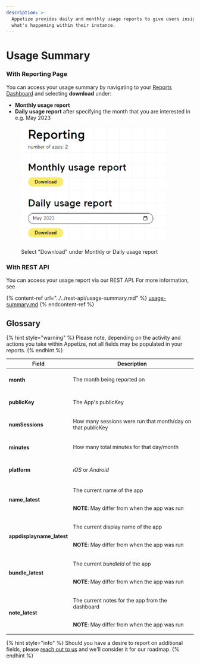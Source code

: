 ```yaml
---
description: >-
  Appetize provides daily and monthly usage reports to give users insight into
  what's happening within their instance.
---
```


# Usage Summary

### With Reporting Page

You can access your usage summary by navigating to your [Reports Dashboard](https://appetize.io/reports) and selecting **download** under:

* **Monthly usage report**
* **Daily usage report** after specifying the month that you are interested in e.g. May 2023

<figure><img src="../../.gitbook/assets/image (9).png" alt="" width="390"><figcaption><p>Select "Download" under Monthly or Daily usage report</p></figcaption></figure>

### With REST API

You can access your usage report via our REST API. For more information, see

{% content-ref url="../../rest-api/usage-summary.md" %}
[usage-summary.md](../../rest-api/usage-summary.md)
{% endcontent-ref %}

## Glossary

{% hint style="warning" %}
Please note, depending on the activity and actions you take within Appetize, not all fields may be populated in your reports.
{% endhint %}

| Field                                           | Description                                                                                                                   |
| ----------------------------------------------- | ----------------------------------------------------------------------------------------------------------------------------- |
| <h4><strong>month</strong></h4>                 | The month being reported on                                                                                                   |
| <h4><strong>publicKey</strong></h4>             | The App's publicKey                                                                                                           |
| <h4><strong>numSessions</strong></h4>           | How many sessions were run that month/day on that publicKey                                                                   |
| <h4><strong>minutes</strong></h4>               | How many total minutes for that day/month                                                                                     |
| <h4><strong>platform</strong></h4>              | _iOS_ or _Android_                                                                                                            |
| <h4><strong>name_latest</strong></h4>           | <p>The current name of the app</p><p><br><strong>NOTE</strong>: May differ from when the app was run</p>                      |
| <h4><strong>appdisplayname_latest</strong></h4> | <p>The current display name of the app</p><p><br><strong>NOTE</strong>: May differ from when the app was run</p>              |
| <h4><strong>bundle_latest</strong></h4>         | <p>The current <em>bundleId</em> of the app</p><p><br><strong>NOTE</strong>: May differ from when the app was run</p>         |
| <h4><strong>note_latest</strong></h4>           | <p>The current notes for the app from the dashboard</p><p><br><strong>NOTE</strong>: May differ from when the app was run</p> |

{% hint style="info" %}
Should you have a desire to report on additional fields, please [reach out to us](mailto:hello@appetize.io) and we'll consider it for our roadmap.
{% endhint %}
